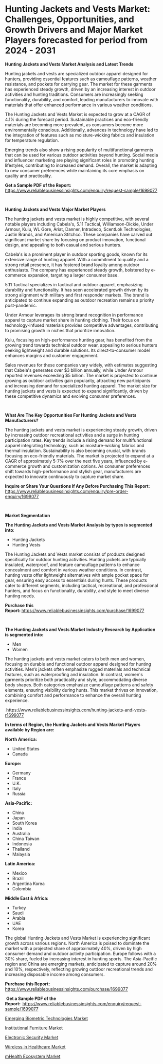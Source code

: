 <p><h1>Hunting Jackets and Vests Market: Challenges, Opportunities, and Growth Drivers and Major Market Players forecasted for period from 2024 - 2031</h1></p><p><strong>Hunting Jackets and Vests Market Analysis and Latest Trends</strong></p>
<p><p>Hunting jackets and vests are specialized outdoor apparel designed for hunters, providing essential features such as camouflage patterns, weather resistance, and pockets for carrying gear. The market for these garments has experienced steady growth, driven by an increasing interest in outdoor activities and hunting traditions. Consumers are increasingly seeking functionality, durability, and comfort, leading manufacturers to innovate with materials that offer enhanced performance in various weather conditions.</p><p>The Hunting Jackets and Vests Market is expected to grow at a CAGR of 4.1% during the forecast period. Sustainable practices and eco-friendly materials are becoming more prevalent, as consumers become more environmentally conscious. Additionally, advances in technology have led to the integration of features such as moisture-wicking fabrics and insulation for temperature regulation.</p><p>Emerging trends also show a rising popularity of multifunctional garments that can be used for various outdoor activities beyond hunting. Social media and influencer marketing are playing significant roles in promoting hunting lifestyles, contributing to increased demand. Overall, the market is adapting to new consumer preferences while maintaining its core emphasis on quality and practicality.</p></p>
<p><strong>Get a Sample PDF of the Report:&nbsp;</strong> <a href="https://www.reliablebusinessinsights.com/enquiry/request-sample/1699077?utm_campaign=1721&utm_medium=2&utm_source=Github&utm_content=ia&utm_term=20102024&utm_id=hunting-jackets-and-vests">https://www.reliablebusinessinsights.com/enquiry/request-sample/1699077</a></p>
<p>&nbsp;</p>
<p><strong>Hunting Jackets and Vests Major Market Players</strong></p>
<p><p>The hunting jackets and vests market is highly competitive, with several notable players including Cabela's, 5.11 Tactical, Williamson-Dickie, Under Armour, Kuiu, WL Gore, Ariat, Danner, Intradeco, ScentLok Technologies, Justin Brands, and American Stitchco. These companies have carved out significant market share by focusing on product innovation, functional design, and appealing to both casual and serious hunters.</p><p>Cabela's is a prominent player in outdoor sporting goods, known for its extensive range of hunting apparel. With a commitment to quality and a strong retail presence, it has fostered brand loyalty among outdoor enthusiasts. The company has experienced steady growth, bolstered by e-commerce expansion, targeting a larger consumer base.</p><p>5.11 Tactical specializes in tactical and outdoor apparel, emphasizing durability and functionality. It has seen accelerated growth driven by its strong alignment with military and first responder markets. The brand is anticipated to continue expanding as outdoor recreation remains a priority post-pandemic.</p><p>Under Armour leverages its strong brand recognition in performance apparel to capture market share in hunting clothing. Their focus on technology-infused materials provides competitive advantages, contributing to promising growth in niches that prioritize innovation. </p><p>Kuiu, focusing on high-performance hunting gear, has benefited from the growing trend towards technical outdoor wear, appealing to serious hunters seeking lightweight and durable solutions. Its direct-to-consumer model enhances margins and customer engagement.</p><p>Sales revenues for these companies vary widely, with estimates suggesting that Cabela's generates over $3 billion annually, while Under Armour reported revenues exceeding $5 billion. The market is projected to continue growing as outdoor activities gain popularity, attracting new participants and increasing demand for specialized hunting apparel. The market size for hunting jackets and vests is expected to expand significantly, driven by these competitive dynamics and evolving consumer preferences.</p></p>
<p>&nbsp;</p>
<p><strong>What Are The Key Opportunities For Hunting Jackets and Vests Manufacturers?</strong></p>
<p><p>The hunting jackets and vests market is experiencing steady growth, driven by increasing outdoor recreational activities and a surge in hunting participation rates. Key trends include a rising demand for multifunctional apparel integrating technology, such as moisture-wicking fabrics and thermal insulation. Sustainability is also becoming crucial, with brands focusing on eco-friendly materials. The market is projected to expand at a CAGR of approximately 5-7% over the next five years, influenced by e-commerce growth and customization options. As consumer preferences shift towards high-performance and stylish gear, manufacturers are expected to innovate continuously to capture market share.</p></p>
<p><strong>Inquire or Share Your Questions If Any Before Purchasing This Report:</strong> <a href="https://www.reliablebusinessinsights.com/enquiry/pre-order-enquiry/1699077?utm_campaign=1721&utm_medium=2&utm_source=Github&utm_content=ia&utm_term=20102024&utm_id=hunting-jackets-and-vests">https://www.reliablebusinessinsights.com/enquiry/pre-order-enquiry/1699077</a></p>
<p>&nbsp;</p>
<p><strong>Market Segmentation</strong></p>
<p><strong>The Hunting Jackets and Vests Market Analysis by types is segmented into:</strong></p>
<p><ul><li>Hunting Jackets</li><li>Hunting Vests</li></ul></p>
<p><p>The Hunting Jackets and Vests market consists of products designed specifically for outdoor hunting activities. Hunting jackets are typically insulated, waterproof, and feature camouflage patterns to enhance concealment and comfort in various weather conditions. In contrast, hunting vests offer lightweight alternatives with ample pocket space for gear, ensuring easy access to essentials during hunts. These products cater to different segments, including tactical, recreational, and professional hunters, and focus on functionality, durability, and style to meet diverse hunting needs.</p></p>
<p><strong>Purchase this Report:&nbsp;</strong><a href="https://www.reliablebusinessinsights.com/purchase/1699077?utm_campaign=1721&utm_medium=2&utm_source=Github&utm_content=ia&utm_term=20102024&utm_id=hunting-jackets-and-vests">https://www.reliablebusinessinsights.com/purchase/1699077</a></p>
<p>&nbsp;</p>
<p><strong>The Hunting Jackets and Vests Market Industry Research by Application is segmented into:</strong></p>
<p><ul><li>Men</li><li>Women</li></ul></p>
<p><p>The hunting jackets and vests market caters to both men and women, focusing on durable and functional outdoor apparel designed for hunting activities. Men’s jackets often emphasize rugged materials and technical features, such as waterproofing and insulation. In contrast, women's garments prioritize both practicality and style, accommodating diverse body shapes. Both categories emphasize camouflage patterns and safety elements, ensuring visibility during hunts. This market thrives on innovation, combining comfort and performance to enhance the overall hunting experience.</p></p>
<p><a href="https://www.reliablebusinessinsights.com/hunting-jackets-and-vests-r1699077?utm_campaign=1721&utm_medium=2&utm_source=Github&utm_content=ia&utm_term=20102024&utm_id=hunting-jackets-and-vests">&nbsp;https://www.reliablebusinessinsights.com/hunting-jackets-and-vests-r1699077</a></p>
<p><strong>In terms of Region, the Hunting Jackets and Vests Market Players available by Region are:</strong></p>
<p>
    <p> <strong> North America: </strong>
        <ul>
            <li>United States</li>
            <li>Canada</li>
        </ul>
        </p> 
    <p> <strong> Europe: </strong>
        <ul>
            <li>Germany</li>
            <li>France</li>
            <li>U.K.</li>
            <li>Italy</li>
            <li>Russia</li>
        </ul>
        </p> 
    <p> <strong> Asia-Pacific: </strong>
        <ul>
            <li>China</li>
            <li>Japan</li>
            <li>South Korea</li>
            <li>India</li>
            <li>Australia</li>
            <li>China Taiwan</li>
            <li>Indonesia</li>
            <li>Thailand</li>
            <li>Malaysia</li>
        </ul>
        </p> 
    <p> <strong> Latin America: </strong>
        <ul>
            <li>Mexico</li>
            <li>Brazil</li>
            <li>Argentina Korea</li>
            <li>Colombia</li>
        </ul>
        </p> 
    <p> <strong> Middle East & Africa: </strong>
        <ul>
            <li>Turkey</li>
            <li>Saudi</li>
            <li>Arabia</li>
            <li>UAE</li>
            <li>Korea</li>
        </ul>
    </p>
    </p>
<p><p>The global Hunting Jackets and Vests Market is experiencing significant growth across various regions. North America is poised to dominate the market with a projected share of approximately 40%, driven by high consumer demand and outdoor activity participation. Europe follows with a 30% share, fueled by increasing interest in hunting sports. The Asia-Pacific region and China are emerging markets, anticipated to capture around 20% and 10%, respectively, reflecting growing outdoor recreational trends and increasing disposable income among consumers.</p></p>
<p><strong>Purchase this Report: </strong><a href="https://www.reliablebusinessinsights.com/purchase/1699077?utm_campaign=1721&utm_medium=2&utm_source=Github&utm_content=ia&utm_term=20102024&utm_id=hunting-jackets-and-vests">https://www.reliablebusinessinsights.com/purchase/1699077</a></p>
<p>&nbsp;<strong>Get a Sample PDF of the Report:&nbsp;&nbsp;</strong><a href="https://www.reliablebusinessinsights.com/enquiry/request-sample/1699077?utm_campaign=1721&utm_medium=2&utm_source=Github&utm_content=ia&utm_term=20102024&utm_id=hunting-jackets-and-vests">https://www.reliablebusinessinsights.com/enquiry/request-sample/1699077</a></p>
<p><strong></strong></p>
<p><p><a href="https://www.linkedin.com/pulse/investment-opportunities-emerging-biometric-technologies-ih3of?utm_campaign=1721&utm_medium=2&utm_source=Github&utm_content=ia&utm_term=20102024&utm_id=hunting-jackets-and-vests">Emerging Biometric Technologies Market</a></p><p><a href="https://www.linkedin.com/pulse/global-institutional-furniture-nexus-sector-confluences-fvlge?utm_campaign=1721&utm_medium=2&utm_source=Github&utm_content=ia&utm_term=20102024&utm_id=hunting-jackets-and-vests">Institutional Furniture Market</a></p><p><a href="https://www.linkedin.com/pulse/electronic-security-market-size-status-forecast-2024-2031-vtfjf?utm_campaign=1721&utm_medium=2&utm_source=Github&utm_content=ia&utm_term=20102024&utm_id=hunting-jackets-and-vests">Electronic Security Market</a></p><p><a href="https://www.linkedin.com/pulse/global-wireless-healthcare-market-analysis-key-trends-future-gslff?utm_campaign=1721&utm_medium=2&utm_source=Github&utm_content=ia&utm_term=20102024&utm_id=hunting-jackets-and-vests">Wireless in Healthcare Market</a></p><p><a href="https://www.linkedin.com/pulse/emerging-mhealth-ecosystem-market-opportunities-analysis-eagjf?utm_campaign=1721&utm_medium=2&utm_source=Github&utm_content=ia&utm_term=20102024&utm_id=hunting-jackets-and-vests">mHealth Ecosystem Market</a></p></p>